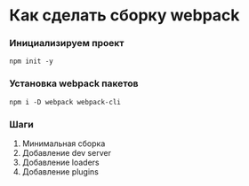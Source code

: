 # Как сделать сборку webpack

### Инициализируем проект
```
npm init -y
```

### Установка webpack пакетов
```
npm i -D webpack webpack-cli
```

### Шаги
1. Минимальная сборка
2. Добавление dev server
3. Добавление loaders
4. Добавление plugins